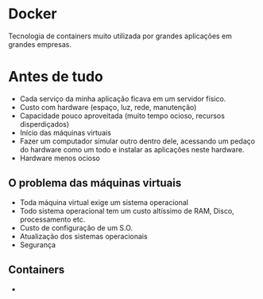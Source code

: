 # Docker
Tecnologia de containers muito utilizada por grandes aplicações em grandes empresas.

# Antes de tudo
- Cada serviço da minha aplicação ficava em um servidor físico.
- Custo com hardware (espaço, luz, rede, manutenção)
- Capacidade pouco aproveitada (muito tempo ocioso, recursos disperdiçados)
- Início das máquinas virtuais
- Fazer um computador simular outro dentro dele, acessando um pedaço do hardware como um todo e instalar as aplicações neste hardware.
- Hardware menos ocioso

## O problema das máquinas virtuais
- Toda máquina virtual exige um sistema operacional
- Todo sistema operacional tem um custo altíssimo de RAM, Disco, processamento etc.
- Custo de configuração de um S.O.
- Atualização dos sistemas operacionais
- Segurança

## Containers
- 

